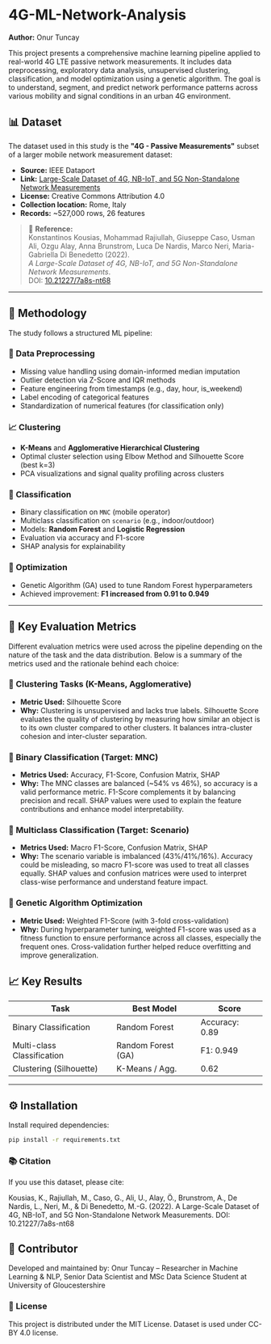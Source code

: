 # 4G-ML-Network-Analysis

**Author:** Onur Tuncay

This project presents a comprehensive machine learning pipeline applied to real-world 4G LTE passive network measurements. It includes data preprocessing, exploratory data analysis, unsupervised clustering, classification, and model optimization using a genetic algorithm. The goal is to understand, segment, and predict network performance patterns across various mobility and signal conditions in an urban 4G environment.

## 📊 Dataset

The dataset used in this study is the **"4G - Passive Measurements"** subset of a larger mobile network measurement dataset:

- **Source:** IEEE Dataport  
- **Link:** [Large-Scale Dataset of 4G, NB-IoT, and 5G Non-Standalone Network Measurements](https://ieee-dataport.org/documents/large-scale-dataset-4g-nb-iot-and-5g-non-standalone-network-measurements)  
- **License:** Creative Commons Attribution 4.0  
- **Collection location:** Rome, Italy  
- **Records:** ~527,000 rows, 26 features  

> 📖 **Reference:**  
> Konstantinos Kousias, Mohammad Rajiullah, Giuseppe Caso, Usman Ali, Ozgu Alay, Anna Brunstrom, Luca De Nardis, Marco Neri, Maria-Gabriella Di Benedetto (2022).  
> *A Large-Scale Dataset of 4G, NB-IoT, and 5G Non-Standalone Network Measurements*.  
> DOI: [10.21227/7a8s-nt68](https://dx.doi.org/10.21227/7a8s-nt68)

---

## 🧠 Methodology

The study follows a structured ML pipeline:

### 🔧 Data Preprocessing
- Missing value handling using domain-informed median imputation
- Outlier detection via Z-Score and IQR methods
- Feature engineering from timestamps (e.g., day, hour, is_weekend)
- Label encoding of categorical features
- Standardization of numerical features (for classification only)

### 📈 Clustering
- **K-Means** and **Agglomerative Hierarchical Clustering**
- Optimal cluster selection using Elbow Method and Silhouette Score (best k=3)
- PCA visualizations and signal quality profiling across clusters

### 🎯 Classification
- Binary classification on `MNC` (mobile operator)
- Multiclass classification on `scenario` (e.g., indoor/outdoor)
- Models: **Random Forest** and **Logistic Regression**
- Evaluation via accuracy and F1-score
- SHAP analysis for explainability

### 🧬 Optimization
- Genetic Algorithm (GA) used to tune Random Forest hyperparameters
- Achieved improvement: **F1 increased from 0.91 to 0.949**

---
## 📏 Key Evaluation Metrics

Different evaluation metrics were used across the pipeline depending on the nature of the task and the data distribution. Below is a summary of the metrics used and the rationale behind each choice:

### 🔹 Clustering Tasks (K-Means, Agglomerative)
- **Metric Used:** Silhouette Score  
- **Why:** Clustering is unsupervised and lacks true labels. Silhouette Score evaluates the quality of clustering by measuring how similar an object is to its own cluster compared to other clusters. It balances intra-cluster cohesion and inter-cluster separation.

### 🔹 Binary Classification (Target: MNC)
- **Metrics Used:** Accuracy, F1-Score, Confusion Matrix, SHAP  
- **Why:** The MNC classes are balanced (~54% vs 46%), so accuracy is a valid performance metric. F1-Score complements it by balancing precision and recall. SHAP values were used to explain the feature contributions and enhance model interpretability.

### 🔹 Multiclass Classification (Target: Scenario)
- **Metrics Used:** Macro F1-Score, Confusion Matrix, SHAP  
- **Why:** The scenario variable is imbalanced (43%/41%/16%). Accuracy could be misleading, so macro F1-score was used to treat all classes equally. SHAP values and confusion matrices were used to interpret class-wise performance and understand feature impact.

### 🔹 Genetic Algorithm Optimization
- **Metric Used:** Weighted F1-Score (with 3-fold cross-validation)  
- **Why:** During hyperparameter tuning, weighted F1-score was used as a fitness function to ensure performance across all classes, especially the frequent ones. Cross-validation further helped reduce overfitting and improve generalization.

## 📈 Key Results

| Task                        | Best Model         | Score         |
|----------------------------|--------------------|---------------|
| Binary Classification      | Random Forest      | Accuracy: 0.89 |
| Multi-class Classification | Random Forest (GA) | F1: 0.949     |
| Clustering (Silhouette)    | K-Means / Agg.     | 0.62          |

---

## ⚙️ Installation

Install required dependencies:

```bash
pip install -r requirements.txt
```
### 📚 Citation
If you use this dataset, please cite:

Kousias, K., Rajiullah, M., Caso, G., Ali, U., Alay, Ö., Brunstrom, A., De Nardis, L., Neri, M., & Di Benedetto, M.-G. (2022).
A Large-Scale Dataset of 4G, NB-IoT, and 5G Non-Standalone Network Measurements.
DOI: 10.21227/7a8s-nt68


## 👤 Contributor
Developed and maintained by:
Onur Tuncay – Researcher in Machine Learning & NLP,  Senior Data Scientist and MSc Data Science Student at University of Gloucestershire


### 📝 License
This project is distributed under the MIT License.
Dataset is used under CC-BY 4.0 license.
